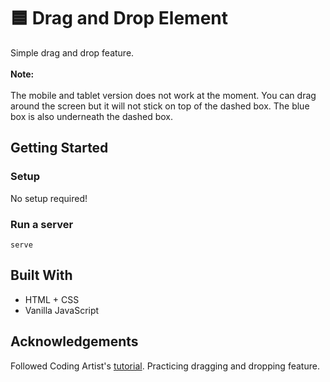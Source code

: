 # 🟦 Drag and Drop Element
Simple drag and drop feature. 
<br>
<br>
<strong>Note:</strong>
<br>
<br>
The mobile and tablet version does not work at the moment. You can drag around the screen but it will not stick on top of the dashed box. The blue box is also underneath the dashed box.

## Getting Started
### Setup

No setup required!

### Run a server
```
serve
```

## Built With
- HTML + CSS
- Vanilla JavaScript

## Acknowledgements
Followed Coding Artist's [tutorial](https://www.youtube.com/watch?v=A-sD3FjRbO8&t=1s). Practicing dragging and dropping feature.
